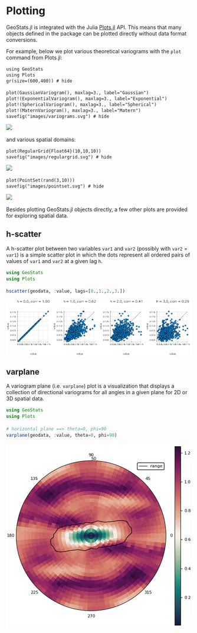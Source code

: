 # Plotting

GeoStats.jl is integrated with the Julia [Plots.jl](https://github.com/JuliaPlots/Plots.jl) API.
This means that many objects defined in the package can be plotted directly without data format
conversions.

For example, below we plot various theoretical variograms with the `plot` command from Plots.jl:

```@example plots
using GeoStats
using Plots
gr(size=(600,400)) # hide

plot(GaussianVariogram(), maxlag=3., label="Gaussian")
plot!(ExponentialVariogram(), maxlag=3., label="Exponential")
plot!(SphericalVariogram(), maxlag=3., label="Spherical")
plot!(MaternVariogram(), maxlag=3., label="Matern")
savefig("images/variograms.svg") # hide
```
![](images/variograms.svg)

and various spatial domains:

```@example plots
plot(RegularGrid{Float64}(10,10,10))
savefig("images/regulargrid.svg") # hide
```
![](images/regulargrid.svg)

```@example plots
plot(PointSet(rand(3,10)))
savefig("images/pointset.svg") # hide
```
![](images/pointset.svg)

Besides plotting GeoStats.jl objects directly, a few other plots are provided for exploring spatial data.

## h-scatter

A h-scatter plot between two variables `var1` and `var2` (possibly with `var2` = `var1`) is a simple scatter
plot in which the dots represent all ordered pairs of values of `var1` and `var2` at a given lag `h`.

```julia
using GeoStats
using Plots

hscatter(geodata, :value, lags=[0.,1.,2.,3.])
```
![](images/HScatter.png)

## varplane

A variogram plane (i.e. `varplane`) plot is a visualization that displays a collection of directional
variograms for all angles in a given plane for 2D or 3D spatial data.

```julia
using GeoStats
using Plots

# horizontal plane ==> theta=0, phi=90
varplane(geodata, :value, theta=0, phi=90)
```
![](images/VarPlane.png)
